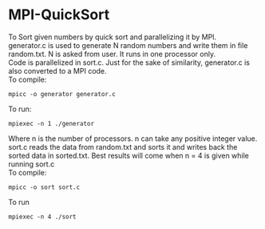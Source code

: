 # MPI-QuickSort
To Sort given numbers by quick sort and parallelizing it by MPI.  
generator.c is used to generate N random numbers and write them in file random.txt. N is asked from user. It runs in one processor only.   
Code is parallelized in sort.c. Just for the sake of similarity, generator.c is also converted to a MPI code.   
To compile:
```
mpicc -o generator generator.c
```
To run:
```
mpiexec -n 1 ./generator
```
Where n is the number of processors. n can take any positive integer value.  
sort.c reads the data from random.txt and sorts it and writes back the sorted data in sorted.txt. Best results will come when n = 4 is given while running sort.c  
To compile:
```
mpicc -o sort sort.c
```
To run
```
mpiexec -n 4 ./sort
```
